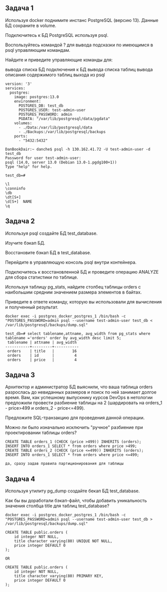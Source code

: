 ## Задача 1

Используя docker поднимите инстанс PostgreSQL (версию 13). Данные БД сохраните в volume.

Подключитесь к БД PostgreSQL используя psql.

Воспользуйтесь командой \? для вывода подсказки по имеющимся в psql управляющим командам.

Найдите и приведите управляющие команды для:

вывода списка БД
подключения к БД
вывода списка таблиц
вывода описания содержимого таблиц
выхода из psql

```
version: '3'
services:
  postgres:
    image: postgres:13.0
    environment:
      POSTGRES_DB: test_db
      POSTGRES_USER: test-admin-user
      POSTGRES_PASSWORD: admin
      PGDATA: "/var/lib/postgresql/data/pgdata"
    volumes:
      - ./Data:/var/lib/postgresql/data
      - ./Backups:/var/lib/postgresql/backups
    ports:
      - "5432:5432"
```

```
DanBookDair:~ danche$ psql -h 130.162.41.72 -U test-admin-user -d test_db
Password for user test-admin-user: 
psql (14.0, server 13.0 (Debian 13.0-1.pgdg100+1))
Type "help" for help.

test_db=# 
```

```
\l
\conninfo
\db
\dt[S+]
\d[S+]  NAME
\q
```

## Задача 2

Используя psql создайте БД test_database.

Изучите бэкап БД.

Восстановите бэкап БД в test_database.

Перейдите в управляющую консоль psql внутри контейнера.

Подключитесь к восстановленной БД и проведите операцию ANALYZE для сбора статистики по таблице.

Используя таблицу pg_stats, найдите столбец таблицы orders с наибольшим средним значением размера элементов в байтах.

Приведите в ответе команду, которую вы использовали для вычисления и полученный результат.

```
docker exec -i postgres_docker_postgres_1 /bin/bash -c "POSTGRES_PASSWORD=admin psql --username test-admin-user test_db < /var/lib/postgresql/backups/dump.sql"
```

```
test_db=# select tablename,attname, avg_width from pg_stats where tablename ='orders' order by avg_width desc limit 5;
 tablename | attname | avg_width 
-----------+---------+-----------
 orders    | title   |        16
 orders    | id      |         4
 orders    | price   |         4
```



## Задача 3

Архитектор и администратор БД выяснили, что ваша таблица orders разрослась до невиданных размеров и поиск по ней занимает долгое время. 
Вам, как успешному выпускнику курсов DevOps в нетологии предложили провести разбиение таблицы на 2 (шардировать на orders_1 - price>499 и orders_2 - price<=499).

Предложите SQL-транзакцию для проведения данной операции.

Можно ли было изначально исключить "ручное" разбиение при проектировании таблицы orders?

```
CREATE TABLE orders_1 (CHECK (price >499)) INHERITS (orders);
INSERT INTO orders_1 SELECT * from orders where price >499;
CREATE TABLE orders_2 (CHECK (price <=499)) INHERITS (orders);
INSERT INTO orders_1 SELECT * from orders where price <=499;
```

```
да, сразу задав правила партиционирования для таблицы
```

## Задача 4

Используя утилиту pg_dump создайте бекап БД test_database.

Как бы вы доработали бэкап-файл, чтобы добавить уникальность значения столбца title для таблиц test_database?

```
docker exec -i postgres_docker_postgres_1 /bin/bash -c "POSTGRES_PASSWORD=admin psql --username test-admin-user test_db > /var/lib/postgresql/backups/dump.sql"
```

```
CREATE TABLE public.orders (
    id integer NOT NULL,
    title character varying(80) UNIQUE NOT NULL,
    price integer DEFAULT 0
);

OR

CREATE TABLE public.orders (
    id integer NOT NULL,
    title character varying(80) PRIMARY KEY,
    price integer DEFAULT 0
);
```
